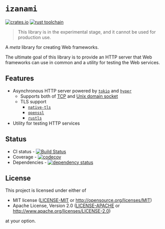 # `izanami`

[![crates.io](https://img.shields.io/crates/v/izanami.svg)](https://crates.io/crates/izanami)
[![rust toolchain](https://img.shields.io/badge/rust%20toolchain-1.32.0%2B-yellowgreen.svg)](https://blog.rust-lang.org/2019/01/17/Rust-1.32.0.html)

> This library is in the experimental stage, and it cannot be used for production use.

A *meta* library for creating Web frameworks.

The ultimate goal of this library is to provide an HTTP server
that Web frameworks can use in common and a utility for testing
the Web services.

## Features

* Asynchronous HTTP server powered by [`tokio`] and [`hyper`]
  * Supports both of [TCP](./examples/tcp-server) and [Unix domain socket](./examples/uds-server)
  * TLS support
    - [`native-tls`](./examples/native-tls-server)
    - [`openssl`](./examples/openssl-server)
    - [`rustls`](./examples/rustls-server)
* Utility for testing HTTP services

## Status

* CI status - [![Build Status](https://travis-ci.org/ubnt-intrepid/izanami.svg?branch=master)](https://travis-ci.org/ubnt-intrepid/izanami)
* Coverage - [![codecov](https://codecov.io/gh/ubnt-intrepid/izanami/branch/master/graph/badge.svg)](https://codecov.io/gh/ubnt-intrepid/izanami)
* Dependencies - [![dependency status](https://deps.rs/repo/github/ubnt-intrepid/izanami/status.svg)](https://deps.rs/repo/github/ubnt-intrepid/izanami)

## License

This project is licensed under either of

* MIT license ([LICENSE-MIT](./LICENSE-MIT) or http://opensource.org/licenses/MIT)
* Apache License, Version 2.0 ([LICENSE-APACHE](./LICENSE-APACHE) or http://www.apache.org/licenses/LICENSE-2.0)

at your option.

<!-- links -->

[`hyper`]: https://github.com/hyperium/hyper
[`tokio`]: https://github.com/tokio-rs/tokio
